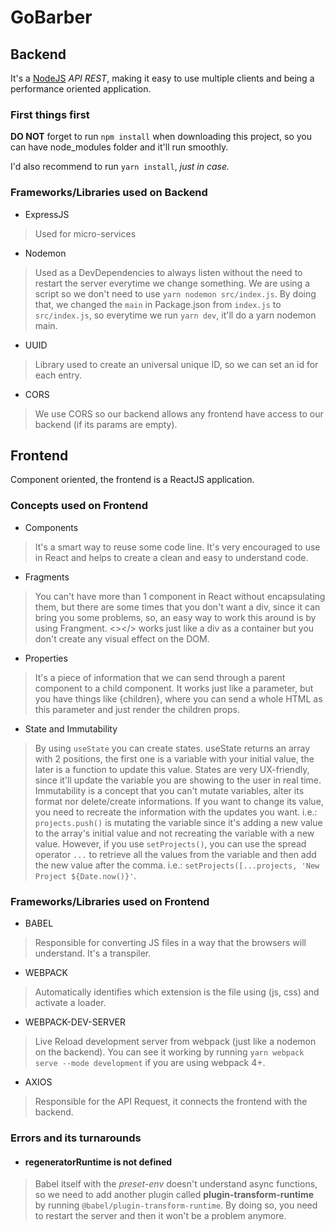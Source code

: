 # GoBarber

## Backend
It's a [NodeJS](https://nodejs.org/en/) *API REST*, making it easy to use multiple clients and being a performance oriented application.

### First things first
**DO NOT** forget to run `npm install` when downloading this project, so you can have node_modules folder and it'll run smoothly. 

I'd also recommend to run `yarn install`, _just in case._

### Frameworks/Libraries used on Backend
* ExpressJS
> Used for micro-services

* Nodemon
> Used as a DevDependencies to always listen without the need to restart the server everytime we change something.
> We are using a script so we don't need to use `yarn nodemon src/index.js`. By doing that, we changed the `main` in Package.json from `index.js` to `src/index.js`, so everytime we run `yarn dev`, it'll do a yarn nodemon main.

* UUID
> Library used to create an universal unique ID, so we can set an id for each entry.

* CORS
> We use CORS so our backend allows any frontend have access to our backend (if its params are empty).

## Frontend
Component oriented, the frontend is a ReactJS application.

### Concepts used on Frontend
* Components
> It's a smart way to reuse some code line. It's very encouraged to use in React and helps to create a clean and easy to understand code.

* Fragments
> You can't have more than 1 component in React without encapsulating them, but there are some times that you don't want a div, since it can bring you some problems, so, an easy way to work this around is by using Frangment. <></> works just like a div as a container but you don't create any visual effect on the DOM.

* Properties
> It's a piece of information that we can send through a parent component to a child component. It works just like a parameter, but you have things like {children}, where you can send a whole HTML as this parameter and just render the children props.

* State and Immutability
> By using `useState` you can create states. useState returns an array with 2 positions, the first one is a variable with your initial value, the later is a function to update this value. States are very UX-friendly, since it'll update the variable you are showing to the user in real time.
> Immutability is a concept that you can't mutate variables, alter its format nor delete/create informations. If you want to change its value, you need to recreate the information with the updates you want. 
> i.e.: `projects.push()` is mutating the variable since it's adding a new value to the array's initial value and not recreating the variable with a new value.
> However, if you use `setProjects()`, you can use the spread operator `...` to retrieve all the values from the variable and then add the new value after the comma. i.e.: `setProjects([...projects, 'New Project ${Date.now()}'`.

### Frameworks/Libraries used on Frontend
* BABEL
> Responsible for converting JS files in a way that the browsers will understand. It's a transpiler.

* WEBPACK
> Automatically identifies which extension is the file using (js, css) and activate a loader.

* WEBPACK-DEV-SERVER
> Live Reload development server from webpack (just like a nodemon on the backend). You can see it working by running `yarn webpack serve --mode development` if you are using webpack 4+.

* AXIOS
> Responsible for the API Request, it connects the frontend with the backend.

### Errors and its turnarounds
- #### regeneratorRuntime is not defined
> Babel itself with the _preset-env_ doesn't understand async functions, so we need to add another plugin called **plugin-transform-runtime** by running `@babel/plugin-transform-runtime`. By doing so, you need to restart the server and then it won't be a problem anymore.
